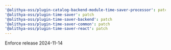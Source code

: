 ```yaml
---
'@alithya-oss/plugin-catalog-backend-module-time-saver-processor': patch
'@alithya-oss/plugin-time-saver': patch
'@alithya-oss/plugin-time-saver-backend': patch
'@alithya-oss/plugin-time-saver-common': patch
'@alithya-oss/plugin-time-saver-react': patch
---
```


Enforce release 2024-11-14
